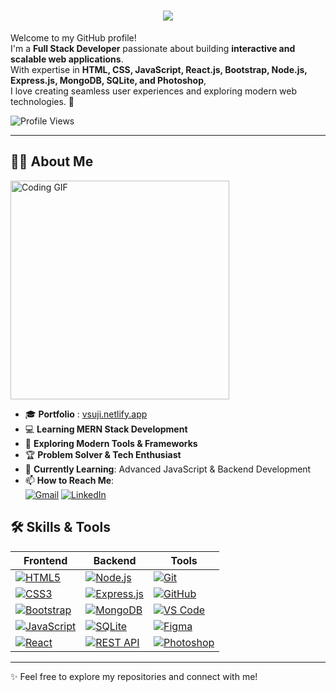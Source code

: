 <h1 align="center">
 <img src="https://readme-typing-svg.herokuapp.com?font=Fira+Code&weight=600&size=28&pause=1000&color=2E7CFFA8&vCenter=true&width=435&lines=Hello%2C+%F0%9F%91%8B+I'm+SUJI!+">
</h1>

Welcome to my GitHub profile!  
I'm a **Full Stack Developer** passionate about building **interactive and scalable web applications**.  
With expertise in **HTML, CSS, JavaScript, React.js, Bootstrap, Node.js, Express.js, MongoDB, SQLite, and Photoshop**,  
I love creating seamless user experiences and exploring modern web technologies. 🚀  

![Profile Views](https://komarev.com/ghpvc/?username=your-github-username&color=blueviolet)

---

## 👨‍🎓 About Me  

<img src="https://i.pinimg.com/originals/47/f0/34/47f0342cec72b800463bf003eac1257e.gif" width="350px" alt="Coding GIF">

- 🎓 **Portfolio** : [vsuji.netlify.app](https://vsuji.netlify.app)
- 💻 **Learning MERN Stack Development**  
- 🚀 **Exploring Modern Tools & Frameworks**  
- 🏆 **Problem Solver & Tech Enthusiast**  
- 📖 **Currently Learning**: Advanced JavaScript & Backend Development  
- 📫 **How to Reach Me**:  
  [![Gmail](https://img.shields.io/badge/Gmail-D14836?style=for-the-badge&logo=gmail&logoColor=white)](mailto:suji26262@gmail.com) 
  [![LinkedIn](https://img.shields.io/badge/LinkedIn-0077B5?style=for-the-badge&logo=linkedin&logoColor=white)](https://www.linkedin.com/in/vsuji)


## 🛠️ Skills & Tools  
| **Frontend** | **Backend** | **Tools** |
|--------------|-------------|-----------|
| [![HTML5](https://img.shields.io/badge/HTML5-E34F26?style=for-the-badge&logo=html5&logoColor=white)](https://developer.mozilla.org/en-US/docs/Web/Guide/HTML/HTML5) | [![Node.js](https://img.shields.io/badge/Node.js-339933?style=for-the-badge&logo=node.js&logoColor=white)](https://nodejs.org/) | [![Git](https://img.shields.io/badge/Git-F05032?style=for-the-badge&logo=git&logoColor=white)](https://git-scm.com/) |
| [![CSS3](https://img.shields.io/badge/CSS3-1572B6?style=for-the-badge&logo=css3&logoColor=white)](https://developer.mozilla.org/en-US/docs/Web/CSS) | [![Express.js](https://img.shields.io/badge/Express.js-000000?style=for-the-badge&logo=express&logoColor=white)](https://expressjs.com/) | [![GitHub](https://img.shields.io/badge/GitHub-100000?style=for-the-badge&logo=github&logoColor=white)](https://github.com/) |
| [![Bootstrap](https://img.shields.io/badge/Bootstrap-7952B3?style=for-the-badge&logo=bootstrap&logoColor=white)](https://getbootstrap.com/) | [![MongoDB](https://img.shields.io/badge/MongoDB-47A248?style=for-the-badge&logo=mongodb&logoColor=white)](https://www.mongodb.com/) | [![VS Code](https://img.shields.io/badge/VS_Code-007ACC?style=for-the-badge&logo=visual-studio-code&logoColor=white)](https://code.visualstudio.com/) |
| [![JavaScript](https://img.shields.io/badge/JavaScript-F7DF1E?style=for-the-badge&logo=javascript&logoColor=black)](https://developer.mozilla.org/en-US/docs/Web/JavaScript) | [![SQLite](https://img.shields.io/badge/SQLite-07405E?style=for-the-badge&logo=sqlite&logoColor=white)](https://www.sqlite.org/) | [![Figma](https://img.shields.io/badge/Figma-F24E1E?style=for-the-badge&logo=figma&logoColor=white)](https://www.figma.com/) |
| [![React](https://img.shields.io/badge/React-20232A?style=for-the-badge&logo=react&logoColor=61DAFB)](https://react.dev/) | [![REST API](https://img.shields.io/badge/REST_API-FF6C37?style=for-the-badge&logo=rest&logoColor=white)](https://www.restapitutorial.com/) | [![Photoshop](https://img.shields.io/badge/Adobe_Photoshop-31A8FF?style=for-the-badge&logo=adobe-photoshop&logoColor=white)](https://www.adobe.com/products/photoshop.html) |


---


✨ Feel free to explore my repositories and connect with me!
